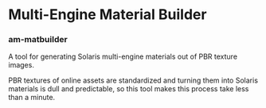 # Multi-Engine Material Builder
### am-matbuilder

A tool for generating Solaris multi-engine materials out of PBR texture images.

PBR textures of online assets are standardized and turning them into Solaris materials is dull and predictable, so this tool makes this process take less than a minute.